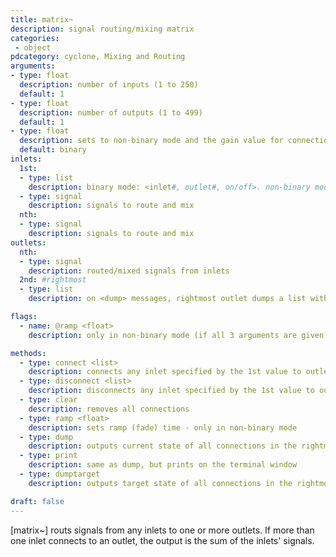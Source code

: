 ```yaml
---
title: matrix~
description: signal routing/mixing matrix
categories:
 - object
pdcategory: cyclone, Mixing and Routing
arguments:
- type: float
  description: number of inputs (1 to 250)
  default: 1
- type: float
  description: number of outputs (1 to 499)
  default: 1
- type: float
  description: sets to non-binary mode and the gain value for connections
  default: binary
inlets:
  1st:
  - type: list
    description: binary mode: <inlet#, outlet#, on/off>. non-binary mode: <inlet#, outlet#, gain, ramp>
  - type: signal
    description: signals to route and mix
  nth:
  - type: signal
    description: signals to route and mix
outlets:
  nth:
  - type: signal
    description: routed/mixed signals from inlets
  2nd: #rightmost
  - type: list
    description: on <dump> messages, rightmost outlet dumps a list with all connections: <inlet#, outlet#, gain>

flags:
  - name: @ramp <float>
    description: only in non-binary mode (if all 3 arguments are given), default: 10 ms

methods:
  - type: connect <list>
    description: connects any inlet specified by the 1st value to outlet(s) specified by remaining value(s)
  - type: disconnect <list>
    description: disconnects any inlet specified by the 1st value to outlet(s) specified by the remaining value(s)
  - type: clear
    description: removes all connections
  - type: ramp <float>
    description: sets ramp (fade) time - only in non-binary mode
  - type: dump
    description: outputs current state of all connections in the rightmost outlet a list: <inlet#, outlet#, gain>
  - type: print
    description: same as dump, but prints on the terminal window
  - type: dumptarget
    description: outputs target state of all connections in the rightmost outlet a list: <inlet#, outlet#, gain>

draft: false
---
```


[matrix~] routs signals from any inlets to one or more outlets. If more than one inlet connects to an outlet, the output is the sum of the inlets' signals.


